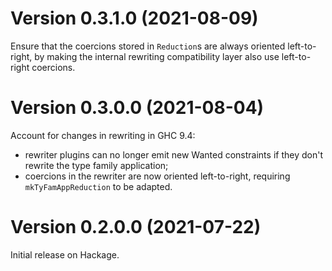 
# Version 0.3.1.0 (2021-08-09)

Ensure that the coercions stored in `Reduction`s are always
oriented left-to-right, by making the internal rewriting compatibility layer
also use left-to-right coercions.

# Version 0.3.0.0 (2021-08-04)

Account for changes in rewriting in GHC 9.4:

  - rewriter plugins can no longer emit new Wanted constraints
    if they don't rewrite the type family application;
  - coercions in the rewriter are now oriented left-to-right,
    requiring `mkTyFamAppReduction` to be adapted.

# Version 0.2.0.0 (2021-07-22)

Initial release on Hackage.
